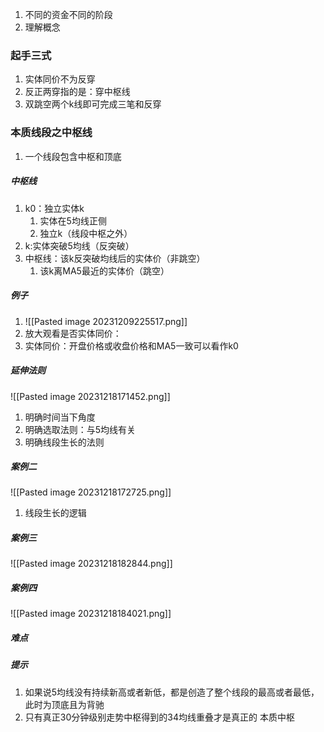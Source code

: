 1. 不同的资金不同的阶段
2. 理解概念
### 起手三式
1. 实体同价不为反穿
2. 反正两穿指的是：穿中枢线
3.  双跳空两个k线即可完成三笔和反穿
### 本质线段之中枢线
1. 一个线段包含中枢和顶底   
##### 中枢线
1. k0：独立实体k
	1. 实体在5均线正侧
	2. 独立k（线段中枢之外）
2. k:实体突破5均线（反突破）
3. 中枢线：该k反突破均线后的实体价（非跳空）
	1. 该k离MA5最近的实体价（跳空）
##### 例子
1. ![[Pasted image 20231209225517.png]]
2. 放大观看是否实体同价：
3. 实体同价：开盘价格或收盘价格和MA5一致可以看作k0
##### 延伸法则
![[Pasted image 20231218171452.png]]

1. 明确时间当下角度
2. 明确选取法则：与5均线有关
3. 明确线段生长的法则
##### 案例二
![[Pasted image 20231218172725.png]]
1. 线段生长的逻辑
##### 案例三
![[Pasted image 20231218182844.png]]
##### 案例四
![[Pasted image 20231218184021.png]]

##### 难点
##### 提示
1. 如果说5均线没有持续新高或者新低，都是创造了整个线段的最高或者最低，此时为顶底且为背驰
2. 只有真正30分钟级别走势中枢得到的34均线重叠才是真正的 本质中枢
